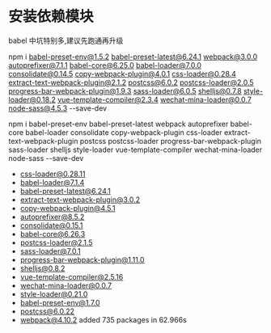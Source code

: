 # 安装依赖模块

babel 中坑特别多,建议先跑通再升级

npm i babel-preset-env@1.5.2 babel-preset-latest@6.24.1 webpack@3.0.0 autoprefixer@7.1.1 babel-core@6.25.0 babel-loader@7.0.0 consolidate@0.14.5 copy-webpack-plugin@4.0.1 css-loader@0.28.4 extract-text-webpack-plugin@2.1.2 postcss@6.0.2 postcss-loader@2.0.5 progress-bar-webpack-plugin@1.9.3 sass-loader@6.0.5 shelljs@0.7.8 style-loader@0.18.2 vue-template-compiler@2.3.4 wechat-mina-loader@0.0.7 node-sass@4.5.3 --save-dev

npm i babel-preset-env babel-preset-latest webpack autoprefixer babel-core babel-loader consolidate copy-webpack-plugin css-loader extract-text-webpack-plugin postcss postcss-loader progress-bar-webpack-plugin sass-loader shelljs style-loader vue-template-compiler wechat-mina-loader node-sass --save-dev

* css-loader@0.28.11
* babel-loader@7.1.4
* babel-preset-latest@6.24.1
* extract-text-webpack-plugin@3.0.2
* copy-webpack-plugin@4.5.1
* autoprefixer@8.5.2
* consolidate@0.15.1
* babel-core@6.26.3
* postcss-loader@2.1.5
* sass-loader@7.0.1
* progress-bar-webpack-plugin@1.11.0
* shelljs@0.8.2
* vue-template-compiler@2.5.16
* wechat-mina-loader@0.0.7
* style-loader@0.21.0
* babel-preset-env@1.7.0
* postcss@6.0.22
* webpack@4.10.2
  added 735 packages in 62.966s
